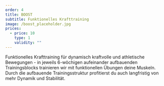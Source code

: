```yaml
---
order: 4
title: BOOST
subtitle: Funktionelles Krafttraining
image: /boost_placeholder.jpg
prices:
  - price: 10
    type: 1
    validity: ""
---
```


Funktionelles Krafttraining für dynamisch kraftvolle und athletische Bewegungen - in jeweils 6-wöchigen aufeinander
aufbauenden Trainingsblocks trainieren wir mit funktionellen Übungen deine Muskeln. Durch die aufbauende
Trainingsstruktur profitierst du auch langfristig von mehr Dynamik und Stabilität.
